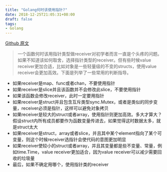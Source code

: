 ```yaml
---
title: "Golang何时该使用指针?"
date: 2018-12-25T21:05:31+08:00
draft: false
tags:
- Golang
---
```


[Github 原文](https://github.com/golang/go/wiki/CodeReviewComments#receiver-type)

> 一个函数何时该用指针类型做receiver对初学者而言一直是个头疼的问题。如果不知道该如何取舍，选择指针类型的receiver。但有些时候value receiver更加合适，比如对象是一些轻量级的不变的structs，使用value receiver会更加高效。下面是列举了一些常用的判断指导。

- 如果receiver是map、func或者chan，不要使用指针
- 如果receiver是slice并且该函数并不会修改此slice，不要使用指针
- 如果该函数会修改receiver，此时一定要用指针
- 如果receiver是struct并且包含互斥类型sync.Mutex，或者是类似的同步变量，receiver必须是指针，这样可以避免对象拷贝
- 如果receiver是较大的struct或者array，使用指针则更加高效。多大才算大？假设struct内所有成员都要作为函数变量传进去，如果觉得这时数据太多，就是struct太大
- 如果receiver是struct，array或者slice，并且其中某个element指向了某个可变量，则这个时候receiver选指针会使代码的意图更加明显
- 如果receiver使较小的struct或者array，并且其变量都是些不变量、常量，例如time.Time，value receiver更加适合，因为value receiver可以减少需要回收的垃圾量
- 最后，如果不确定用哪个，使用指针类的receiver